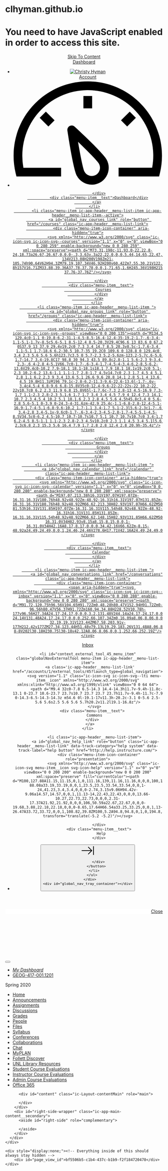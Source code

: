 # clhyman.github.io
<!DOCTYPE html>

<head>
  <meta charset="utf-8">
  <link rel="preconnect" href="https://fonts.gstatic.com/" crossorigin>
  <link href="https://fonts.googleapis.com/css?family=Lato:300,400,400i,700&amp;subset=latin-ext&amp;display=swap" rel="stylesheet">
    <script>if (navigator.userAgent.match(/(MSIE|Trident\/)/)) location.replace('/ie-is-not-supported.html')</script>
  <script>
//<![CDATA[

!function(){
  function get(u){document.write('<scr'+'ipt src="'+ u +'"></sc'+'ript>')}
  var o,s,v;
  if (!(window.Promise && Object.assign && Object.values && [].find && [].includes && (o={},s=Symbol(),v={},o[s]=v,o[s]===v) && (function f(){}).bind().name==='bound f')) {
    get("https://du11hjcvx0uqb.cloudfront.net/br/dist/ie11-polyfill-5611ab3774.js");
  }
  if (!window.fetch) get("https://cdnjs.cloudflare.com/ajax/libs/fetch/2.0.4/fetch.min.js");
}();
      
//]]>
</script>
  
  <link rel="shortcut icon" type="image/x-icon" href="https://instructure-uploads.s3.amazonaws.com/account_65070000000000001/attachments/50954/unl.png?AWSAccessKeyId=AKIAJFNFXH2V2O7RPCAA&amp;Expires=1936787633&amp;Signature=RPDx60vjTsX6ShK5kgQFFBTk2LA%3D&amp;response-cache-control=Cache-Control%3Amax-age%3D473364000.0%2C%20public&amp;response-expires=473364000.0" />
  <link rel="apple-touch-icon" href="https://instructure-uploads.s3.amazonaws.com/account_65070000000000001/attachments/50954/unl.png?AWSAccessKeyId=AKIAJFNFXH2V2O7RPCAA&amp;Expires=1936787633&amp;Signature=RPDx60vjTsX6ShK5kgQFFBTk2LA%3D&amp;response-cache-control=Cache-Control%3Amax-age%3D473364000.0%2C%20public&amp;response-expires=473364000.0" />
  <link rel="stylesheet" media="all" href="https://du11hjcvx0uqb.cloudfront.net/br/dist/brandable_css/a2918058d2c8250e7e052a867f4aea07/variables-8391c84da435c9cfceea2b2b3317ff66.css" />
  <link rel="stylesheet" media="all" href="https://du11hjcvx0uqb.cloudfront.net/br/dist/brandable_css/new_styles_normal_contrast/bundles/common-4c64fa0137.css" />
  <meta name="apple-itunes-app" content="app-id=480883488" />
<link rel="manifest" href="/web-app-manifest/manifest.json" />
  <meta name="viewport" content="width=device-width, initial-scale=1">
  <meta name="theme-color" content="#d00000">
  <link rel="stylesheet" media="all" href="https://du11hjcvx0uqb.cloudfront.net/br/dist/brandable_css/new_styles_normal_contrast/bundles/react_files-d785b2657e.css" />
  <link rel="stylesheet" media="all" href="https://instructure-uploads.s3.amazonaws.com/account_65070000000000001/attachments/3518065/unl.css" />
  <script>
    function _earlyClick(e){
      var c = e.target
      while (c && c.ownerDocument) {
        if (c.getAttribute('href') == '#' || c.getAttribute('data-method')) {
          e.preventDefault()
          (_earlyClick.clicks = _earlyClick.clicks || []).push(c)
          break
        }
        c = c.parentNode
      }
    }
    document.addEventListener('click', _earlyClick)
  </script>


  <script>
    INST = {"environment":"production","allowMediaComments":true,"kalturaSettings":{"domain":"nv.instructuremedia.com","resource_domain":"nv.instructuremedia.com","rtmp_domain":"iad.rtmp.instructuremedia.com","partner_id":"9","subpartner_id":"0","player_ui_conf":"0","kcw_ui_conf":"0","upload_ui_conf":"0","max_file_size_bytes":534773760,"do_analytics":false,"hide_rte_button":false,"js_uploader":true},"logPageViews":true,"maxVisibleEditorButtons":3,"editorButtons":[{"name":"Box","id":3,"url":"https://www.edu-apps.org/box/","icon_url":"https://www.edu-apps.org/assets/lti_box_engine/icon.png","canvas_icon_class":null,"width":430,"height":200,"use_tray":false,"description":"\u003cp\u003eEmbed files from Box\u003c/p\u003e\n"},{"name":"YouTube","id":5,"url":"https://www.edu-apps.org/lti_public_resources/?tool_id=youtube","icon_url":"https://www.edu-apps.org/assets/lti_public_resources/youtube_icon.png","canvas_icon_class":null,"width":560,"height":600,"use_tray":false,"description":"\u003cp\u003eSearch publicly available YouTube videos. A new icon will show up in your course rich editor letting you search YouTube and click to embed videos in your course material.\u003c/p\u003e\n"},{"name":"Commons Favorites","id":45,"url":"https://lor.instructure.com/api/lti/favorite-resources","icon_url":"https://lor.instructure.com/img/icon_commons.png","canvas_icon_class":null,"width":800,"height":400,"use_tray":true,"description":"\u003cp\u003eFind and share course content\u003c/p\u003e\n"},{"name":"Follett Discover","id":3304,"url":"https://blti.betterknow.com","icon_url":"","canvas_icon_class":null,"width":400,"height":300,"use_tray":false,"description":"\u003cp\u003eFaculty can discover and adopt the best course materials, made available seamlessly to your students. Students can conveniently acquire all materials with options to choose rental, new, used or digital.\u003c/p\u003e\n"},{"name":"VidGrid Embed","id":3461,"url":"https://app.vidgrid.com/lti/embed","icon_url":"https://s3.amazonaws.com/vidgrid-public-assets/icons/icon16active.png","canvas_icon_class":null,"width":700,"height":500,"use_tray":false,"description":"\u003cp\u003eThis LTI tool is used to embed videos into a Rich Editor\u003c/p\u003e\n"},{"name":"UNL Library Resources","id":3633,"url":"https://unl.libapps.com/libapps/lti_launch_automagic.php?id=7266","icon_url":"https://libapps.s3.amazonaws.com/apps/libapps/images/favicon_lti.png","canvas_icon_class":null,"width":800,"height":600,"use_tray":false,"description":""},{"name":"Microsoft Office 365","id":4642,"url":"https://office365-iad-prod.instructure.com/lti/rce-content-item","icon_url":"https://office365-iad-prod.instructure.com/images/office365_icon.png","canvas_icon_class":null,"width":900,"height":600,"use_tray":false,"description":"\u003cp\u003eAllows you to pull in documents from Office 365 to Canvas\u003c/p\u003e\n"}]};
    ENV = {"ASSET_HOST":"https://du11hjcvx0uqb.cloudfront.net/br","active_brand_config_json_url":"https://du11hjcvx0uqb.cloudfront.net/br/dist/brandable_css/a2918058d2c8250e7e052a867f4aea07/variables-8391c84da435c9cfceea2b2b3317ff66.json","url_to_what_gets_loaded_inside_the_tinymce_editor_css":["https://du11hjcvx0uqb.cloudfront.net/br/dist/brandable_css/a2918058d2c8250e7e052a867f4aea07/variables-8391c84da435c9cfceea2b2b3317ff66.css","https://du11hjcvx0uqb.cloudfront.net/br/dist/brandable_css/new_styles_normal_contrast/bundles/what_gets_loaded_inside_the_tinymce_editor-050047baf8.css"],"url_for_high_contrast_tinymce_editor_css":["https://du11hjcvx0uqb.cloudfront.net/br/dist/brandable_css/default/variables-high_contrast-8391c84da435c9cfceea2b2b3317ff66.css","https://du11hjcvx0uqb.cloudfront.net/br/dist/brandable_css/new_styles_high_contrast/bundles/what_gets_loaded_inside_the_tinymce_editor-05aacd8f78.css"],"current_user_id":"4847","current_user_roles":["user","student","teacher"],"current_user_disabled_inbox":false,"files_domain":"cluster80.canvas-user-content.com","DOMAIN_ROOT_ACCOUNT_ID":"65070000000000001","k12":false,"use_responsive_layout":false,"use_rce_enhancements":false,"rce_auto_save":false,"DIRECT_SHARE_ENABLED":false,"help_link_name":"Help","help_link_icon":"help","use_high_contrast":false,"LTI_LAUNCH_FRAME_ALLOWANCES":["geolocation *","microphone *","camera *","midi *","encrypted-media *","autoplay *"],"DEEP_LINKING_POST_MESSAGE_ORIGIN":"https://canvas.unl.edu","DEEP_LINKING_LOGGING":null,"SETTINGS":{"open_registration":false,"collapse_global_nav":false,"show_feedback_link":true},"current_user":{"id":"4847","display_name":"Christy Hyman","avatar_image_url":"https://secure.gravatar.com/avatar/6a2715ad822d0129fbbafb45a34ba1f2?s=128\u0026d=identicon","html_url":"https://canvas.unl.edu/about/4847","pronouns":null,"avatar_is_fallback":false},"page_view_update_url":"/page_views/bf5506b5-c1b4-437c-b1b9-f2f184720478?page_view_token=eyJ0eXAiOiJKV1QiLCJhbGciOiJIUzI1NiJ9.eyJpIjoiYmY1NTA2YjUtYzFiNC00MzdjLWIxYjktZjJmMTg0NzIwNDc4IiwidSI6NjUwNzAwMDAwMDAwMDQ4NDcsImMiOiIyMDIwLTAyLTE0VDAzOjU2OjE3Ljk5WiJ9.9XqOStqB5LOzlgfYYwYgnKLQt2bq49EY8kNHhNWO2tM","context_asset_string":"course_77557","ping_url":"https://canvas.unl.edu/api/v1/courses/77557/ping","TIMEZONE":"America/Chicago","CONTEXT_TIMEZONE":"America/Chicago","LOCALE":"en","BIGEASY_LOCALE":"en_US","FULLCALENDAR_LOCALE":"en","MOMENT_LOCALE":"en","FILES_CONTEXTS":[{"asset_string":"course_77557","name":"CARTOGRAPHY II                GEOG417             SEC 001 Spring 2020","usage_rights_required":false,"permissions":{"manage_files":false},"file_menu_tools":[],"file_index_menu_tools":[]}],"COURSE_ID":"77557","NEW_USER_TUTORIALS":{"is_enabled":false},"badge_counts":{"submissions":0},"notices":[],"active_context_tab":"files"};
  </script>

  <link rel="preload" href="https://du11hjcvx0uqb.cloudfront.net/br/dist/brandable_css/a2918058d2c8250e7e052a867f4aea07/variables-8391c84da435c9cfceea2b2b3317ff66.js" as="script" type="text/javascript"><link rel="preload" href="https://du11hjcvx0uqb.cloudfront.net/br/dist/timezone/America/Chicago-72c98a0d42.js" as="script" type="text/javascript"><link rel="preload" href="https://du11hjcvx0uqb.cloudfront.net/br/dist/timezone/America/Chicago-72c98a0d42.js" as="script" type="text/javascript"><link rel="preload" href="https://du11hjcvx0uqb.cloudfront.net/br/dist/timezone/en_US-80a0ce259b.js" as="script" type="text/javascript"><link rel="preload" href="https://du11hjcvx0uqb.cloudfront.net/br/dist/webpack-production/main-e-cab65b94da.js" as="script" type="text/javascript"><script>
//<![CDATA[

      ;["https://du11hjcvx0uqb.cloudfront.net/br/dist/brandable_css/a2918058d2c8250e7e052a867f4aea07/variables-8391c84da435c9cfceea2b2b3317ff66.js", "https://du11hjcvx0uqb.cloudfront.net/br/dist/timezone/America/Chicago-72c98a0d42.js", "https://du11hjcvx0uqb.cloudfront.net/br/dist/timezone/America/Chicago-72c98a0d42.js", "https://du11hjcvx0uqb.cloudfront.net/br/dist/timezone/en_US-80a0ce259b.js", "https://du11hjcvx0uqb.cloudfront.net/br/dist/webpack-production/main-e-cab65b94da.js"].forEach(function(src) {
        var s = document.createElement('script')
        s.src = src
        s.async = false
        document.head.appendChild(s)
      });
//]]>
</script><link rel="preload" href="https://du11hjcvx0uqb.cloudfront.net/br/dist/webpack-production/0-c-07585b02de.js" as="script" type="text/javascript"><link rel="preload" href="https://du11hjcvx0uqb.cloudfront.net/br/dist/webpack-production/1-c-6d787fbbbe.js" as="script" type="text/javascript"><link rel="preload" href="https://du11hjcvx0uqb.cloudfront.net/br/dist/webpack-production/2-c-6637dc5435.js" as="script" type="text/javascript"><link rel="preload" href="https://du11hjcvx0uqb.cloudfront.net/br/dist/webpack-production/3-c-9d89267dc1.js" as="script" type="text/javascript"><link rel="preload" href="https://du11hjcvx0uqb.cloudfront.net/br/dist/webpack-production/4-c-060c20ea24.js" as="script" type="text/javascript"><link rel="preload" href="https://du11hjcvx0uqb.cloudfront.net/br/dist/webpack-production/7-c-9e8d3d7b64.js" as="script" type="text/javascript"><link rel="preload" href="https://du11hjcvx0uqb.cloudfront.net/br/dist/webpack-production/9-c-f0790a42f6.js" as="script" type="text/javascript"><link rel="preload" href="https://du11hjcvx0uqb.cloudfront.net/br/dist/webpack-production/11-c-53880cce55.js" as="script" type="text/javascript"><link rel="preload" href="https://du11hjcvx0uqb.cloudfront.net/br/dist/webpack-production/24-c-d91a41bb50.js" as="script" type="text/javascript"><link rel="preload" href="https://du11hjcvx0uqb.cloudfront.net/br/dist/webpack-production/26-c-ef90e86695.js" as="script" type="text/javascript"><link rel="preload" href="https://du11hjcvx0uqb.cloudfront.net/br/dist/webpack-production/27-c-ecdbe710c8.js" as="script" type="text/javascript"><link rel="preload" href="https://du11hjcvx0uqb.cloudfront.net/br/dist/webpack-production/34-c-984546e930.js" as="script" type="text/javascript"><link rel="preload" href="https://du11hjcvx0uqb.cloudfront.net/br/dist/webpack-production/53-c-3093b7ce26.js" as="script" type="text/javascript"><link rel="preload" href="https://du11hjcvx0uqb.cloudfront.net/br/dist/webpack-production/56-c-3fc34f4a3e.js" as="script" type="text/javascript"><link rel="preload" href="https://du11hjcvx0uqb.cloudfront.net/br/dist/webpack-production/78-c-55dfaf94f1.js" as="script" type="text/javascript"><link rel="preload" href="https://du11hjcvx0uqb.cloudfront.net/br/dist/webpack-production/72-c-e3dc03c883.js" as="script" type="text/javascript"><link rel="preload" href="https://du11hjcvx0uqb.cloudfront.net/br/dist/webpack-production/128-c-7213cd1a32.js" as="script" type="text/javascript"><link rel="preload" href="https://du11hjcvx0uqb.cloudfront.net/br/dist/webpack-production/react_files-c-28d2e1c830.js" as="script" type="text/javascript"><script>
//<![CDATA[
(window.bundles || (window.bundles = [])).push('react_files');
(window.bundles || (window.bundles = [])).push('navigation_header');
//]]>
</script>
  <title>Files</title>
    <script>
    window.ga=window.ga||function(){(ga.q=ga.q||[]).push(arguments)};ga.l=+new Date;
    ga('create', "UA-9138420-1", 'auto');
    ga('send', 'pageview');
    (window.requestIdleCallback || window.setTimeout)(function(){
      var s=document.createElement('script'), m=document.getElementsByTagName('script')[0]
      s.async=1; s.src='https://www.google-analytics.com/analytics.js'
      m.parentNode.insertBefore(s,m)
    });
  </script>

</head>

<body class="full-width padless-content with-left-side course-menu-expanded files primary-nav-expanded context-course_77557">

<noscript>
  <div role="alert" class="ic-flash-static ic-flash-error">
    <div class="ic-flash__icon" aria-hidden="true">
      <i class="icon-warning"></i>
    </div>
    <h1>You need to have JavaScript enabled in order to access this site.</h1>
  </div>
</noscript>




<ul id="flash_message_holder"></ul>
<div id="flash_screenreader_holder"></div>

<div id="application" class="ic-app">
  
  <header id="header" class="ic-app-header no-print ">
    <a href="#content" id="skip_navigation_link">Skip To Content</a>
      <div role="region" class="ic-app-header__main-navigation" aria-label="Global Navigation">
        <div class="ic-app-header__logomark-container">
          <a href="https://canvas.unl.edu/" class="ic-app-header__logomark">
            <span class="screenreader-only">Dashboard</span>
          </a>
        </div>
        <ul id="menu" class="ic-app-header__menu-list">
            <li class="menu-item ic-app-header__menu-list-item ">
              <a id="global_nav_profile_link" role="button" href="/profile" class="ic-app-header__menu-list-link">
                <div class="menu-item-icon-container">
                  <div aria-hidden="true" class="ic-avatar ">
                    <img src="https://secure.gravatar.com/avatar/6a2715ad822d0129fbbafb45a34ba1f2?s=128&amp;d=identicon" alt="Christy Hyman" />
                  </div>
                  <span class="menu-item__badge"></span>
                </div>
                <div class="menu-item__text">
                  Account
                </div>
              </a>
            </li>
          <li class="ic-app-header__menu-list-item ">
            <a id="global_nav_dashboard_link" href="https://canvas.unl.edu/" class="ic-app-header__menu-list-link">
              <div class="menu-item-icon-container" aria-hidden="true">
                <svg xmlns="http://www.w3.org/2000/svg" class="ic-icon-svg ic-icon-svg--dashboard" version="1.1" x="0" y="0" viewBox="0 0 280 200" enable-background="new 0 0 280 200" xml:space="preserve"><path d="M273.09,180.75H197.47V164.47h62.62A122.16,122.16,0,1,0,17.85,142a124,124,0,0,0,2,22.51H90.18v16.29H6.89l-1.5-6.22A138.51,138.51,0,0,1,1.57,142C1.57,65.64,63.67,3.53,140,3.53S278.43,65.64,278.43,142a137.67,137.67,0,0,1-3.84,32.57ZM66.49,87.63,50.24,71.38,61.75,59.86,78,76.12Zm147,0L202,76.12l16.25-16.25,11.51,11.51ZM131.85,53.82v-23h16.29v23Zm15.63,142.3a31.71,31.71,0,0,1-28-16.81c-6.4-12.08-15.73-72.29-17.54-84.25a8.15,8.15,0,0,1,13.58-7.2c8.88,8.21,53.48,49.72,59.88,61.81a31.61,31.61,0,0,1-27.9,46.45ZM121.81,116.2c4.17,24.56,9.23,50.21,12,55.49A15.35,15.35,0,1,0,161,157.3C158.18,152,139.79,133.44,121.81,116.2Z" /></svg>

              </div>
              <div class="menu-item__text">Dashboard</div>
            </a>
          </li>
            <li class="menu-item ic-app-header__menu-list-item ic-app-header__menu-list-item--active">
              <a id="global_nav_courses_link" role="button" href="/courses" class="ic-app-header__menu-list-link">
                <div class="menu-item-icon-container" aria-hidden="true">
                  <svg xmlns="http://www.w3.org/2000/svg" class="ic-icon-svg ic-icon-svg--courses" version="1.1" x="0" y="0" viewBox="0 0 280 259" enable-background="new 0 0 280 259" xml:space="preserve"><path d="M73.31,198c-11.93,0-22.22,8-24,18.73a26.67,26.67,0,0,0-.3,3.63v.3a22,22,0,0,0,5.44,14.65,22.47,22.47,0,0,0,17.22,8H200V228.19h-134V213.08H200V198Zm21-105.74h90.64V62H94.3ZM79.19,107.34V46.92H200v60.42Zm7.55,30.21V122.45H192.49v15.11ZM71.65,16.71A22.72,22.72,0,0,0,49,39.36V190.88a41.12,41.12,0,0,1,24.32-8h157V16.71ZM33.88,39.36A37.78,37.78,0,0,1,71.65,1.6H245.36V198H215.15v45.32h22.66V258.4H71.65a37.85,37.85,0,0,1-37.76-37.76Z"/></svg>

                </div>
                <div class="menu-item__text">
                  Courses
                </div>
              </a>
            </li>
            <li class="menu-item ic-app-header__menu-list-item ">
              <a id="global_nav_groups_link" role="button" href="/groups" class="ic-app-header__menu-list-link">
                <div class="menu-item-icon-container" aria-hidden="true">
                  <svg xmlns="http://www.w3.org/2000/svg" class="ic-icon-svg ic-icon-svg--groups" viewBox="0 0 200 135"><path d="M134.5 129.4c0-1.1 0-19.8-6.2-31.1-4.5-8.5-16.4-12.4-35-19.2-1.7-.6-3.4-1.1-5.1-1.7v-8.5c5.6-5.1 8.5-12.4 8.5-20.3V29.4C96.6 13 83.6 0 67.2 0S37.9 13 37.9 29.4v19.2c0 7.3 3.4 14.7 8.5 20.3v8.5c-1.7.6-3.4 1.1-5.1 1.7-18.6 6.2-30.5 10.7-35 19.2C0 109.6 0 128.8 0 129.4c0 3.4 2.3 5.6 5.6 5.6h123.7c3.5 0 5.7-2.3 5.2-5.6zm-123.2-5.7c.6-5.6 1.7-14.7 3.4-19.8C17 98.8 30 94.3 43.5 89.8c2.8-1.1 5.6-2.3 9-3.4 2.3-.6 4-2.8 4-5.1V66.7c0-1.7-.6-3.4-1.7-4.5-4-3.4-6.2-8.5-6.2-13.6V29.4c0-10.2 7.9-18.1 18.1-18.1s18.1 7.9 18.1 18.1v19.2c0 5.1-2.3 10.2-6.2 13.6-1.1 1.1-1.7 2.8-1.7 4.5v14.7c0 2.3 1.7 4.5 4 5.1 2.8 1.1 6.2 2.3 9 3.4 13.6 5.1 26.6 9.6 28.8 14.1 2.8 5.1 4 13.6 4.5 19.8H11.3zM196 79.1c-2.8-6.2-11.3-9.6-22.6-13.6l-1.7-.6v-3.4c4.5-4 6.8-9.6 6.8-15.8V35c0-12.4-9.6-22-22-22s-22 10.2-22 22v10.7c0 6.2 2.3 11.9 6.8 15.8V65l-1.7.6c-7.3 2.8-13 4.5-16.9 7.3-1.7 1.1-2.3 2.8-2.3 5.1.6 1.7 1.7 3.4 3.4 4.5 7.9 4 12.4 7.3 14.1 10.7 2.3 4.5 4 10.2 5.1 18.1.6 2.3 2.8 4.5 5.6 4.5h45.8c3.4 0 5.6-2.8 5.6-5.1 0-3.9 0-24.3-4-31.6zm-42.9 25.4c-1.1-6.8-2.8-12.4-5.1-16.9-1.7-4-5.1-6.8-9.6-10.2 1.7-1.1 3.4-1.7 5.1-2.3l5.6-2.3c1.7-.6 3.4-2.8 3.4-5.1v-9.6c0-1.7-.6-3.4-2.3-4.5-2.8-1.7-4.5-5.1-4.5-8.5V34.5c0-6.2 4.5-10.7 10.7-10.7s10.7 5.1 10.7 10.7v10.7c0 3.4-1.7 6.2-4.5 8.5-1.1 1.1-2.3 2.8-2.3 4.5v10.2c0 2.3 1.1 4.5 3.4 5.1l5.6 2.3c6.8 2.3 15.3 5.6 16.4 7.9 1.7 2.8 2.8 12.4 2.8 20.9h-35.4z"/></svg>

                </div>
                <div class="menu-item__text">
                  Groups
                </div>
              </a>
            </li>
          <li class="menu-item ic-app-header__menu-list-item ">
            <a id="global_nav_calendar_link" href="/calendar" class="ic-app-header__menu-list-link">
              <div class="menu-item-icon-container" aria-hidden="true">
                <svg xmlns="http://www.w3.org/2000/svg" class="ic-icon-svg ic-icon-svg--calendar" version="1.1" x="0" y="0" viewBox="0 0 280 280" enable-background="new 0 0 280 280" xml:space="preserve"><path d="M197.07,213.38h16.31V197.07H197.07Zm-16.31,16.31V180.76h48.92v48.92Zm-48.92-16.31h16.31V197.07H131.85Zm-16.31,16.31V180.76h48.92v48.92ZM66.62,213.38H82.93V197.07H66.62ZM50.32,229.68V180.76H99.24v48.92Zm146.75-81.53h16.31V131.85H197.07Zm-16.31,16.31V115.54h48.92v48.92Zm-48.92-16.31h16.31V131.85H131.85Zm-16.31,16.31V115.54h48.92v48.92ZM66.62,148.15H82.93V131.85H66.62ZM50.32,164.46V115.54H99.24v48.92ZM34,262.29H246V82.93H34ZM246,66.62V42.16A8.17,8.17,0,0,0,237.84,34H213.38v8.15a8.15,8.15,0,1,1-16.31,0V34H82.93v8.15a8.15,8.15,0,0,1-16.31,0V34H42.16A8.17,8.17,0,0,0,34,42.16V66.62Zm-8.15-48.92a24.49,24.49,0,0,1,24.46,24.46V278.6H17.71V42.16A24.49,24.49,0,0,1,42.16,17.71H66.62V9.55a8.15,8.15,0,0,1,16.31,0v8.15H197.07V9.55a8.15,8.15,0,1,1,16.31,0v8.15Z"/></svg>

              </div>
              <div class="menu-item__text">
                Calendar
              </div>
            </a>
          </li>
          <li class="menu-item ic-app-header__menu-list-item ">
            <a id="global_nav_conversations_link" href="/conversations" class="ic-app-header__menu-list-link">
              <div class="menu-item-icon-container">
                <span aria-hidden="true"><svg xmlns="http://www.w3.org/2000/svg" class="ic-icon-svg ic-icon-svg--inbox" version="1.1" x="0" y="0" viewBox="0 0 280 280" enable-background="new 0 0 280 280" xml:space="preserve"><path d="M91.72,120.75h96.56V104.65H91.72Zm0,48.28h80.47V152.94H91.72Zm0-96.56h80.47V56.37H91.72Zm160.94,34.88H228.52V10.78h-177v96.56H27.34A24.17,24.17,0,0,0,3.2,131.48V244.14a24.17,24.17,0,0,0,24.14,24.14H252.66a24.17,24.17,0,0,0,24.14-24.14V131.48A24.17,24.17,0,0,0,252.66,107.34Zm0,16.09a8.06,8.06,0,0,1,8,8v51.77l-32.19,19.31V123.44ZM67.58,203.91v-177H212.42v177ZM27.34,123.44H51.48v79.13L19.29,183.26V131.48A8.06,8.06,0,0,1,27.34,123.44ZM252.66,252.19H27.34a8.06,8.06,0,0,1-8-8V202l30,18H230.75l30-18v42.12A8.06,8.06,0,0,1,252.66,252.19Z"/></svg>
</span>
                <span class="menu-item__badge"></span>
              </div>
              <div class="menu-item__text">
                Inbox
              </div>
            </a>
          </li>
            

    <li id="context_external_tool_45_menu_item" class="globalNavExternalTool menu-item ic-app-header__menu-list-item">
      <a class='ic-app-header__menu-list-link' href="/accounts/1/external_tools/45?launch_type=global_navigation">
          <svg version="1.1" class="ic-icon-svg ic-icon-svg--lti menu-item__icon" xmlns="http://www.w3.org/2000/svg" xmlns:xlink="http://www.w3.org/1999/xlink" viewBox="0 0 64 64">
            <path d="M9.4 32c0-7.8 6.5-14.3 14.4-14.3h11.7v-9.4h-11.8c-13.1 0-23.7 10.6-23.7 23.7s10.7 23.7 23.7 23.7h11.7v-9.4h-11.7c-7.9 0-14.3-6.5-14.3-14.3z m54.6 0l-19.1-17v11.3h-20.2c-3.1 0-5.6 2.5-5.6 5.6s2.5 5.6 5.6 5.7h20.2v11.2l19.1-16.8z"/>
          </svg>
        <div class="menu-item__text">
          Commons
        </div>
      </a>
    </li>

          <li class="ic-app-header__menu-list-item">
           <a id="global_nav_help_link" role="button" class="ic-app-header__menu-list-link" data-track-category="help system" data-track-label="help button" href="http://help.instructure.com/">
              <div class="menu-item-icon-container" role="presentation">
                  <svg xmlns="http://www.w3.org/2000/svg" class="ic-icon-svg menu-item__icon svg-icon-help" version="1.1" x="0" y="0" viewBox="0 0 200 200" enable-background="new 0 0 200 200" xml:space="preserve" fill="currentColor"><path d="M100,127.88A11.15,11.15,0,1,0,111.16,139,11.16,11.16,0,0,0,100,127.88Zm8.82-88.08a33.19,33.19,0,0,1,23.5,23.5,33.54,33.54,0,0,1-24,41.23,3.4,3.4,0,0,0-2.74,3.15v9.06H94.42v-9.06a14.57,14.57,0,0,1,11.13-14,22.43,22.43,0,0,0,13.66-10.27,22.73,22.73,0,0,0,2.31-17.37A21.92,21.92,0,0,0,106,50.59a22.67,22.67,0,0,0-19.68,3.88,22.18,22.18,0,0,0-8.65,17.64H66.54a33.25,33.25,0,0,1,13-26.47A33.72,33.72,0,0,1,108.82,39.8ZM100,5.2A94.8,94.8,0,1,0,194.8,100,94.91,94.91,0,0,0,100,5.2m0,178.45A83.65,83.65,0,1,1,183.65,100,83.73,83.73,0,0,1,100,183.65" transform="translate(-5.2 -5.2)"/></svg>

              </div>
              <div class="menu-item__text">
                Help
              </div>
</a>          </li>
        </ul>
      </div>
      <div class="ic-app-header__secondary-navigation">
        <ul class="ic-app-header__menu-list">
          <li class="menu-item ic-app-header__menu-list-item">
            <button
              id="primaryNavToggle"
              class="ic-app-header__menu-list-link ic-app-header__menu-list-link--nav-toggle"
              aria-label="Minimize global navigation"
              title="Minimize global navigation"
            >
              <div class="menu-item-icon-container" aria-hidden="true">
                <svg xmlns="http://www.w3.org/2000/svg" class="ic-icon-svg ic-icon-svg--navtoggle" version="1.1" x="0" y="0" width="40" height="32" viewBox="0 0 40 32" xml:space="preserve">
  <path d="M39.5,30.28V2.48H37.18v27.8Zm-4.93-13.9L22.17,4,20.53,5.61l9.61,9.61H.5v2.31H30.14l-9.61,9.61,1.64,1.64Z"/>
</svg>

              </div>
            </button>
          </li>
        </ul>
      </div>
    <div id="global_nav_tray_container"></div>
  </header>


  <div id="instructure_ajax_error_box">
    <div style="text-align: right; background-color: #fff;"><a href="#" class="close_instructure_ajax_error_box_link">Close</a></div>
    <iframe id="instructure_ajax_error_result" src="about:blank" style="border: 0;" title="Error"></iframe>
  </div>

  <div id="wrapper" class="ic-Layout-wrapper">
      <div class="ic-app-nav-toggle-and-crumbs no-print">
          <button type="button" id="courseMenuToggle" class="Button Button--link ic-app-course-nav-toggle" aria-live="polite" aria-label="Hide Courses Navigation Menu" title="Hide Courses Navigation Menu">
            <i class="icon-hamburger" aria-hidden="true"></i>
          </button>
          <div class="ic-app-crumbs">
        <nav id="breadcrumbs" role="navigation" aria-label="breadcrumbs"><ul><li class="home"><a href="/"><span class="ellipsible">      <i class="icon-home"
         title="My Dashboard">
        <span class="screenreader-only">My Dashboard</span>
      </i>
</span></a></li><li><a href="/courses/77557"><span class="ellipsible">GEOG-417-001.1201</span></a></li></ul></nav>
        </div>
      </div>
    <div id="main" class="ic-Layout-columns">
        <div class="ic-Layout-watermark"></div>
        <div id="left-side"
          class="ic-app-course-menu list-view"
          style="display: block"
          >
              <span id="section-tabs-header-subtitle" class="ellipsis">Spring 2020</span>
            <nav role="navigation" aria-label="Courses Navigation Menu"><ul id="section-tabs"><li class="section"><a href="/courses/77557" title="Home" class="home">Home</a></li><li class="section"><a href="/courses/77557/announcements" title="Announcements" class="announcements">Announcements</a></li><li class="section"><a href="/courses/77557/assignments" title="Assignments" class="assignments">Assignments</a></li><li class="section"><a href="/courses/77557/discussion_topics" title="Discussions" class="discussions">Discussions</a></li><li class="section"><a href="/courses/77557/grades" title="Grades" class="grades">Grades</a></li><li class="section"><a href="/courses/77557/users" title="People" class="people">People</a></li><li class="section"><a href="/courses/77557/files" title="Files" aria-current="page" class="files active">Files</a></li><li class="section"><a href="/courses/77557/assignments/syllabus" title="Syllabus" class="syllabus">Syllabus</a></li><li class="section"><a href="/courses/77557/conferences" title="Conferences" class="conferences">Conferences</a></li><li class="section"><a href="/courses/77557/collaborations" title="Collaborations" class="collaborations">Collaborations</a></li><li class="section"><a href="/courses/77557/external_tools/28" title="Chat" class="context_external_tool_28">Chat</a></li><li class="section"><a href="/courses/77557/external_tools/563" title="MyPLAN" class="context_external_tool_563">MyPLAN</a></li><li class="section"><a href="/courses/77557/external_tools/3304" title="Follett Discover" class="context_external_tool_3304">Follett Discover</a></li><li class="section"><a href="/courses/77557/external_tools/3633" title="UNL Library Resources" class="context_external_tool_3633">UNL Library Resources</a></li><li class="section"><a href="/courses/77557/external_tools/4199" title="Student Course Evaluations" class="context_external_tool_4199">Student Course Evaluations</a></li><li class="section"><a href="/courses/77557/external_tools/4200" title="Instructor Course Evaluations" class="context_external_tool_4200">Instructor Course Evaluations</a></li><li class="section"><a href="/courses/77557/external_tools/4201" title="Admin Course Evaluations" class="context_external_tool_4201">Admin Course Evaluations</a></li><li class="section"><a href="/courses/77557/external_tools/4642" title="Office 365" class="context_external_tool_4642">Office 365</a></li></ul></nav>
        </div>
      <div id="not_right_side" class="ic-app-main-content">
        <div id="content-wrapper" class="ic-Layout-contentWrapper">
          
          <div id="content" class="ic-Layout-contentMain" role="main">
            
          </div>
        </div>
        <div id="right-side-wrapper" class="ic-app-main-content__secondary">
          <aside id="right-side" role="complementary">
            
          </aside>
        </div>
      </div>
    </div>
  </div>



    <div style="display:none;"><!-- Everything inside of this should always stay hidden -->
        <div id="page_view_id">bf5506b5-c1b4-437c-b1b9-f2f184720478</div>
    </div>
  <div id='aria_alerts' class='hide-text affix' role="alert" aria-live="assertive"></div>
  <div id='StudentTray__Container'></div>
  

  <script>
    Object.assign(
      ENV,
      {}
    )
  </script>


<script>
//<![CDATA[

      ;["https://instructure-uploads.s3.amazonaws.com/account_65070000000000001/attachments/4097717/JavaScript%20file.js"].forEach(function(src) {
        var s = document.createElement('script')
        s.src = src
        s.async = false
        document.head.appendChild(s)
      });
//]]>
</script>

</div> <!-- #application -->
</body>
</html>
